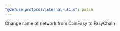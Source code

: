 ```yaml
---
"@defuse-protocol/internal-utils": patch
---
```


Change name of network from CoinEasy to EasyChain

